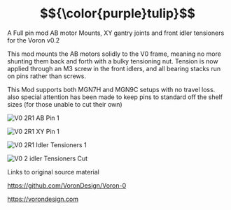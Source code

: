 # $${\color{purple}tulip}$$
A Full pin mod AB motor Mounts, XY gantry joints and front idler tensioners for the Voron v0.2

This mod mounts the AB motors solidly to the V0 frame, meaning no more shunting them back and forth with a bulky tensioning nut. Tension is now applied through an M3 screw in the front idlers, and all bearing stacks run on pins rather than screws.

This Mod supports both MGN7H and MGN9C setups with no travel loss. also special attention has been made to keep pins to standard off the shelf sizes (for those unable to cut their own)

![V0 2R1 AB Pin 1](https://github.com/Amekyras/tulip/assets/94327757/2334f2fe-ea59-4272-a482-91458820e2e0)


![V0 2R1 XY Pin 1](https://github.com/Amekyras/tulip/assets/94327757/f6ef2c14-dcae-4d3b-bead-6299d7465112)

![V0 2R1 Idler Tensioners 1](https://github.com/Amekyras/tulip/assets/94327757/aefca718-e0f8-425c-8286-5e42260c5f51)

![V0 2 idler Tensioners Cut](https://github.com/Amekyras/tulip/assets/94327757/51605596-c853-4ada-9a61-7c2d4fa823d3)

 Links to original source material

https://github.com/VoronDesign/Voron-0

https://vorondesign.com
